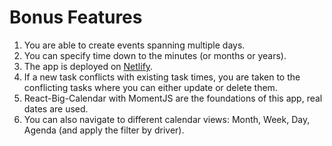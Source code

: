 # Bonus Features

1. You are able to create events spanning multiple days.
2. You can specify time down to the minutes (or months or years).
3. The app is deployed on [Netlify](https://dts-rk.netlify.app/).
4. If a new task conflicts with existing task times, you are taken to the conflicting tasks where you can either update or delete them.
5. React-Big-Calendar with MomentJS are the foundations of this app, real dates are used.
6. You can also navigate to different calendar views: Month, Week, Day, Agenda (and apply the filter by driver).

